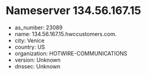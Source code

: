 # Nameserver 134.56.167.15

* as_number: 23089
* name: 134.56.167.15.hwccustomers.com.
* city: Venice
* country: US
* organization: HOTWIRE-COMMUNICATIONS
* version: Unknown
* dnssec: Unknown

